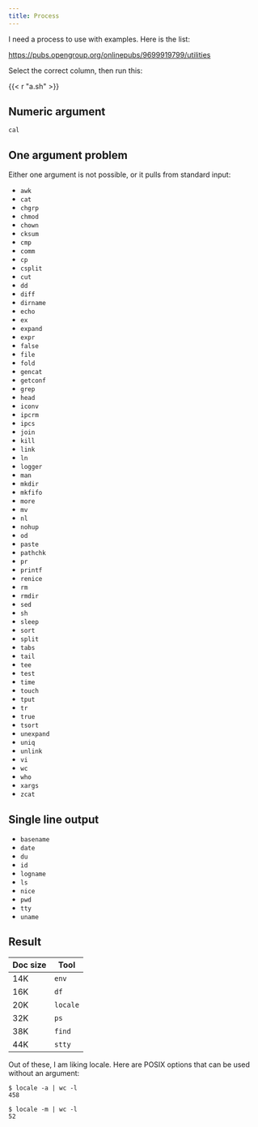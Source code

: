 ```yaml
---
title: Process
---
```


I need a process to use with examples. Here is the list:

<https://pubs.opengroup.org/onlinepubs/9699919799/utilities>

Select the correct column, then run this:

{{< r "a.sh" >}}

## Numeric argument

`cal`

## One argument problem

Either one argument is not possible, or it pulls from standard input:

- `awk`
- `cat`
- `chgrp`
- `chmod`
- `chown`
- `cksum`
- `cmp`
- `comm`
- `cp`
- `csplit`
- `cut`
- `dd`
- `diff`
- `dirname`
- `echo`
- `ex`
- `expand`
- `expr`
- `false`
- `file`
- `fold`
- `gencat`
- `getconf`
- `grep`
- `head`
- `iconv`
- `ipcrm`
- `ipcs`
- `join`
- `kill`
- `link`
- `ln`
- `logger`
- `man`
- `mkdir`
- `mkfifo`
- `more`
- `mv`
- `nl`
- `nohup`
- `od`
- `paste`
- `pathchk`
- `pr`
- `printf`
- `renice`
- `rm`
- `rmdir`
- `sed`
- `sh`
- `sleep`
- `sort`
- `split`
- `tabs`
- `tail`
- `tee`
- `test`
- `time`
- `touch`
- `tput`
- `tr`
- `true`
- `tsort`
- `unexpand`
- `uniq`
- `unlink`
- `vi`
- `wc`
- `who`
- `xargs`
- `zcat`

## Single line output

- `basename`
- `date`
- `du`
- `id`
- `logname`
- `ls`
- `nice`
- `pwd`
- `tty`
- `uname`

## Result

Doc size | Tool
---------|-----
14K      | `env`
16K      | `df`
20K      | `locale`
32K      | `ps`
38K      | `find`
44K      | `stty`

Out of these, I am liking locale. Here are POSIX options that can be used
without an argument:

~~~
$ locale -a | wc -l
458

$ locale -m | wc -l
52
~~~

